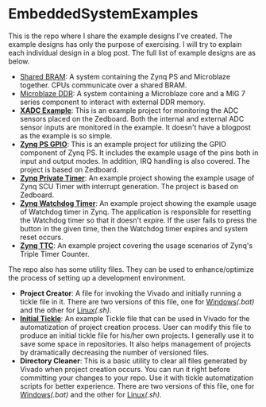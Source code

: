 # EmbeddedSystemExamples
This is the repo where I share the example designs I've created. 
The example designs has only the purpose of exercising. 
I will try to explain each individual design in a blog post. 
The full list of example designs are as below. 
* [Shared BRAM](https://medium.com/@caglayandokme/a-shared-bram-example-with-microblaze-and-zynq-soc-949495b5f540): A system containing the Zynq PS and Microblaze together. CPUs communicate over a shared BRAM. 
* [Microblaze DDR](https://medium.com/@caglayandokme/extending-the-memory-limits-of-microblaze-with-an-external-ddr-6c896e75c218): A system containing a Microblaze core and a MIG 7 series component to interact with external DDR memory. 
* [**XADC Example**](https://github.com/CaglayanDokme/EmbeddedSystemExamples/tree/main/ZedboardXadc): This is an example project for monitoring the ADC sensors placed on the Zedboard. Both the internal and external ADC sensor inputs are monitored in the example. It doesn't have a blogpost as the example is so simple. 
* [**Zynq PS GPIO**](https://github.com/CaglayanDokme/EmbeddedSystemExamples/tree/main/ZynqPsGpio): This is an example project for utilizing the GPIO component of Zynq PS. It includes the example usage of the pins both in input and output modes. In addition, IRQ handling is also covered. The project is based on Zedboard.
* [**Zynq Private Timer**](https://github.com/CaglayanDokme/EmbeddedSystemExamples/tree/main/ZynqPrivateTimer): An example project showing the example usage of Zynq SCU Timer with interrupt generation. The project is based on Zedboard.
* [**Zynq Watchdog Timer**](https://github.com/CaglayanDokme/EmbeddedSystemExamples/tree/main/ZynqWatchdogTimer): An example project showing the example usage of Watchdog timer in Zynq. The application is responsible for resetting the Watchdog timer so that it doesn't expire. If the user fails to press the button in the given time, then the Watchdog timer expires and system reset occurs.
* [**Zynq TTC**](https://github.com/CaglayanDokme/EmbeddedSystemExamples/tree/main/ZynqTripleTimerCounter): An example project covering the usage scenarios of Zynq's Triple Timer Counter. 

The repo also has some utility files. They can be used to enhance/optimize the process of setting up a development environment. 
* **Project Creator**: A file for invoking the Vivado and initially running a tickle file in it. There are two versions of this file, one for [Windows](https://github.com/CaglayanDokme/EmbeddedSystemExamples/blob/main/ProjectCreator.bat)*(.bat)* and the other for [Linux](https://github.com/CaglayanDokme/EmbeddedSystemExamples/blob/main/ProjectCreator.sh)*(.sh)*. 
* [**Initial Tickle**](https://github.com/CaglayanDokme/EmbeddedSystemExamples/blob/main/InitialTickleExample.tcl): An example Tickle file that can be used in Vivado for the automatization of project creation process. User can modify this file to produce an initial tickle file for his/her own projects. I generally use it to save some space in repositories. It also helps management of projects by dramatically decreasing the number of versioned files.
* **Directory Cleaner**: This is a basic utility to clear all files generated by Vivado when project creation occurs. You can run it right before committing your changes to your repo. Use it with tickle automatization scripts for better experience. There are two versions of this file, one for [Windows](https://github.com/CaglayanDokme/EmbeddedSystemExamples/blob/main/ClearDirectory.bat)*(.bat)* and the other for [Linux](https://github.com/CaglayanDokme/EmbeddedSystemExamples/blob/main/ClearDirectory.sh)*(.sh)*. 
